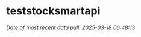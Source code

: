 
<!-- README.md is generated from README.Rmd. Please edit that file -->

# teststocksmartapi

*Date of most recent data pull: 2025-03-18 06:48:13*
